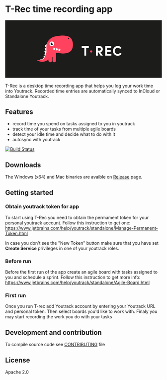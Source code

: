 # T-Rec time recording app 

![T-rec image](./src/assets/dino.png)

T-Rec is a desktop time recording app that helps you log your work time into Youtrack. Recorded time entries are automatically synced to InCloud or Standalone Youtrack. 


## Features 
* record time you spend on tasks assigned to you in youtrack
* track time of your tasks from multiple agile boards  
* detect your idle time and decide what to do with it
* autosync with youtrack

[![Build Status](https://travis-ci.org/kleder/timetracker.svg?branch=master)](https://travis-ci.org/kleder/timetracker)

## Downloads 
The Windows (x64) and Mac binaries are avaible on [Release](https://github.com/kleder/timetracker/releases) page.

## Getting started

### Obtain youtrack token for app 

To start using T-Rec you need to obtain the permament token for your personal youtrack account. Follow this instruction to get one: https://www.jetbrains.com/help/youtrack/standalone/Manage-Permanent-Token.html

In case you don't see the "New Token" button make sure that you have set **Create Service** privileges in one of your youtrack roles.  

### Before run

Before the first run of the app create an agile board with tasks assigned to you and schedule a sprint. Follow this instruction to get more info: https://www.jetbrains.com/help/youtrack/standalone/Agile-Board.html

### First run

Once you run T-rec add Youtrack account by entering your Youtrack URL and personal token.
Then select boards you'd like to work with. Finaly you may start recording the work you do with your tasks

## Development and contribution
To compile source code see [CONTRIBUTING](CONTRIBUTING.md) file

## License
Apache 2.0
